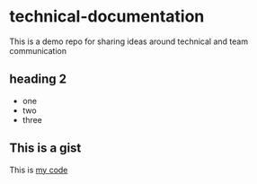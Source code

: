 # technical-documentation
This is a demo repo for sharing ideas around technical and team communication

## heading 2

* one
* two
* three

## This is a gist

This is [my code](https://gist.github.com/danielpeter98/46b8a7a8d0600f677dca75d24d84f930)

